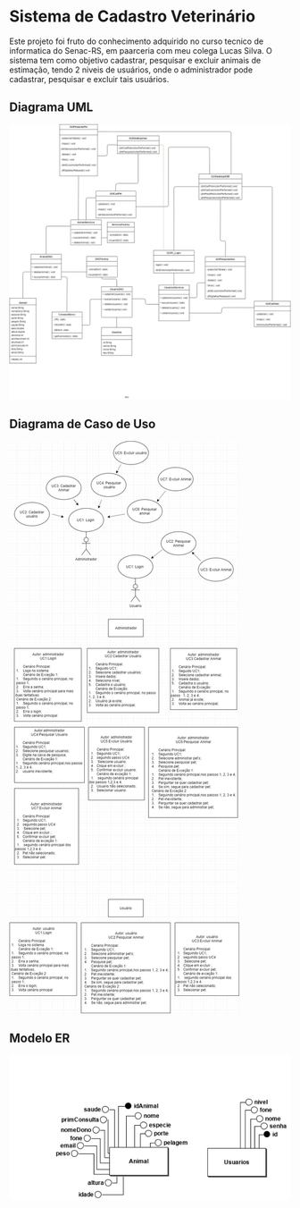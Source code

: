 # Sistema de Cadastro Veterinário

Este projeto foi fruto do conhecimento adquirido no curso tecnico de informatica do Senac-RS, em paarceria com meu colega Lucas Silva. O sistema tem como objetivo cadastrar, pesquisar e excluir animais de estimação, tendo 2 niveis de usuários, onde o administrador pode cadastrar, pesquisar e excluir tais usuários.

## Diagrama UML

![Diagrama UML](https://github.com/CarlosHMoraesLenz/projetoModulo3DoTec/blob/master/Diagrama%20de%20classes.png)

## Diagrama de Caso de Uso

![Diagrama de Caso de Uso](https://github.com/CarlosHMoraesLenz/projetoModulo3DoTec/blob/master/Diagrama%20de%20caso%20de%20uso.jpg)

## Modelo ER

![Modelo ER](https://github.com/CarlosHMoraesLenz/projetoModulo3DoTec/blob/master/Entidade%20Relacionamento%20-%20vet.png)
